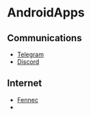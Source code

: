 # AndroidApps

## Communications 
- [Telegram](https://play.google.com/store/apps/details?id=org.telegram.messenger)  
- [Discord](https://play.google.com/store/apps/details?id=com.discord)

## Internet 
- [Fennec](https://f-droid.org/en/packages/org.mozilla.fennec_fdroid/)
- 
